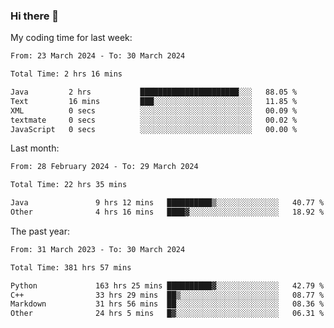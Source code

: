 ### Hi there 👋

My coding time for last week:

<!--START_SECTION:week-->

```txt
From: 23 March 2024 - To: 30 March 2024

Total Time: 2 hrs 16 mins

Java         2 hrs           ██████████████████████░░░   88.05 %
Text         16 mins         ███░░░░░░░░░░░░░░░░░░░░░░   11.85 %
XML          0 secs          ░░░░░░░░░░░░░░░░░░░░░░░░░   00.09 %
textmate     0 secs          ░░░░░░░░░░░░░░░░░░░░░░░░░   00.02 %
JavaScript   0 secs          ░░░░░░░░░░░░░░░░░░░░░░░░░   00.00 %
```

<!--END_SECTION:week-->

Last month:

<!--START_SECTION:month-->

```txt
From: 28 February 2024 - To: 29 March 2024

Total Time: 22 hrs 35 mins

Java               9 hrs 12 mins   ██████████▒░░░░░░░░░░░░░░   40.77 %
Other              4 hrs 16 mins   ████▓░░░░░░░░░░░░░░░░░░░░   18.92 %
```

<!--END_SECTION:month-->

The past year:

<!--START_SECTION:year-->

```txt
From: 31 March 2023 - To: 30 March 2024

Total Time: 381 hrs 57 mins

Python             163 hrs 25 mins ██████████▓░░░░░░░░░░░░░░   42.79 %
C++                33 hrs 29 mins  ██▒░░░░░░░░░░░░░░░░░░░░░░   08.77 %
Markdown           31 hrs 56 mins  ██░░░░░░░░░░░░░░░░░░░░░░░   08.36 %
Other              24 hrs 5 mins   █▓░░░░░░░░░░░░░░░░░░░░░░░   06.31 %
```

<!--END_SECTION:year-->

